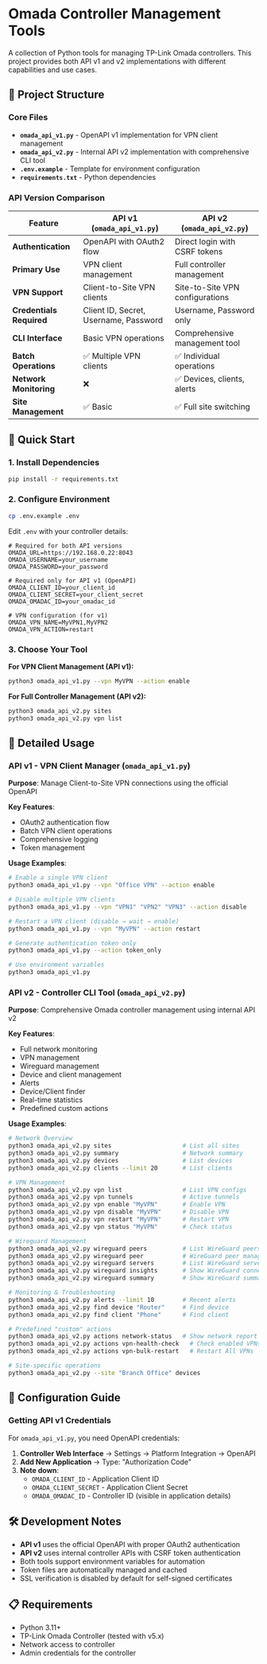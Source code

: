 # Omada Controller Management Tools

A collection of Python tools for managing TP-Link Omada controllers. This project provides both API v1 and v2 implementations with different capabilities and use cases.

## 📁 Project Structure

### Core Files

- **`omada_api_v1.py`** - OpenAPI v1 implementation for VPN client management
- **`omada_api_v2.py`** - Internal API v2 implementation with comprehensive CLI tool
- **`.env.example`** - Template for environment configuration
- **`requirements.txt`** - Python dependencies

### API Version Comparison

| Feature | API v1 (`omada_api_v1.py`) | API v2 (`omada_api_v2.py`) |
|---------|----------------------------|----------------------------|
| **Authentication** | OpenAPI with OAuth2 flow | Direct login with CSRF tokens |
| **Primary Use** | VPN client management | Full controller management |
| **VPN Support** | Client-to-Site VPN clients | Site-to-Site VPN configurations |
| **Credentials Required** | Client ID, Secret, Username, Password | Username, Password only |
| **CLI Interface** | Basic VPN operations | Comprehensive management tool |
| **Batch Operations** | ✅ Multiple VPN clients | ✅ Individual operations |
| **Network Monitoring** | ❌ | ✅ Devices, clients, alerts |
| **Site Management** | ✅ Basic | ✅ Full site switching |

## 🚀 Quick Start

### 1. Install Dependencies

```bash
pip install -r requirements.txt
```

### 2. Configure Environment

```bash
cp .env.example .env
```

Edit `.env` with your controller details:

```env
# Required for both API versions
OMADA_URL=https://192.168.0.22:8043
OMADA_USERNAME=your_username
OMADA_PASSWORD=your_password

# Required only for API v1 (OpenAPI)
OMADA_CLIENT_ID=your_client_id
OMADA_CLIENT_SECRET=your_client_secret
OMADA_OMADAC_ID=your_omadac_id

# VPN configuration (for v1)
OMADA_VPN_NAME=MyVPN1,MyVPN2
OMADA_VPN_ACTION=restart
```

### 3. Choose Your Tool

**For VPN Client Management (API v1):**

```bash
python3 omada_api_v1.py --vpn MyVPN --action enable
```

**For Full Controller Management (API v2):**

```bash
python3 omada_api_v2.py sites
python3 omada_api_v2.py vpn list
```

## 📖 Detailed Usage

### API v1 - VPN Client Manager (`omada_api_v1.py`)

**Purpose**: Manage Client-to-Site VPN connections using the official OpenAPI

**Key Features**:

- OAuth2 authentication flow
- Batch VPN client operations
- Comprehensive logging
- Token management

**Usage Examples**:

```bash
# Enable a single VPN client
python3 omada_api_v1.py --vpn "Office VPN" --action enable

# Disable multiple VPN clients
python3 omada_api_v1.py --vpn "VPN1" "VPN2" "VPN3" --action disable

# Restart a VPN client (disable → wait → enable)
python3 omada_api_v1.py --vpn "MyVPN" --action restart

# Generate authentication token only
python3 omada_api_v1.py --action token_only

# Use environment variables
python3 omada_api_v1.py
```

### API v2 - Controller CLI Tool (`omada_api_v2.py`)

**Purpose**: Comprehensive Omada controller management using internal API v2

**Key Features**:

- Full network monitoring
- VPN management
- Wireguard management
- Device and client management
- Alerts
- Device/Client finder
- Real-time statistics
- Predefined custom actions

**Usage Examples**:

```bash
# Network Overview
python3 omada_api_v2.py sites                    # List all sites
python3 omada_api_v2.py summary                  # Network summary
python3 omada_api_v2.py devices                  # List devices
python3 omada_api_v2.py clients --limit 20       # List clients

# VPN Management
python3 omada_api_v2.py vpn list                 # List VPN configs
python3 omada_api_v2.py vpn tunnels              # Active tunnels
python3 omada_api_v2.py vpn enable "MyVPN"       # Enable VPN
python3 omada_api_v2.py vpn disable "MyVPN"      # Disable VPN
python3 omada_api_v2.py vpn restart "MyVPN"      # Restart VPN
python3 omada_api_v2.py vpn status "MyVPN"       # Check status

# Wireguard Management
python3 omada_api_v2.py wireguard peers          # List WireGuard peers
python3 omada_api_v2.py wireguard peer           # WireGuard peer management
python3 omada_api_v2.py wireguard servers        # List WireGuard servers
python3 omada_api_v2.py wireguard insights       # Show WireGuard connection insights
python3 omada_api_v2.py wireguard summary        # Show WireGuard summary

# Monitoring & Troubleshooting
python3 omada_api_v2.py alerts --limit 10        # Recent alerts
python3 omada_api_v2.py find device "Router"     # Find device
python3 omada_api_v2.py find client "Phone"      # Find client

# Predefined "custom" actions
python3 omada_api_v2.py actions network-status   # Show network report (Devices, VPN Status, Alerts, Network Summary)
python3 omada_api_v2.py actions vpn-health-check   # Check enabled VPNs for active tunnels, restart if no tunnels found
python3 omada_api_v2.py actions vpn-bulk-restart   # Restart All VPNs

# Site-specific operations
python3 omada_api_v2.py --site "Branch Office" devices
```

## 🔧 Configuration Guide

### Getting API v1 Credentials

For `omada_api_v1.py`, you need OpenAPI credentials:

1. **Controller Web Interface** → Settings → Platform Integration → OpenAPI
2. **Add New Application** → Type: "Authorization Code"
3. **Note down**:
   - `OMADA_CLIENT_ID` - Application Client ID
   - `OMADA_CLIENT_SECRET` - Application Client Secret
   - `OMADA_OMADAC_ID` - Controller ID (visible in application details)

## 🛠️ Development Notes

- **API v1** uses the official OpenAPI with proper OAuth2 authentication
- **API v2** uses internal controller APIs with CSRF token authentication
- Both tools support environment variables for automation
- Token files are automatically managed and cached
- SSL verification is disabled by default for self-signed certificates

## 📋 Requirements

- Python 3.11+
- TP-Link Omada Controller (tested with v5.x)
- Network access to controller
- Admin credentials for the controller
